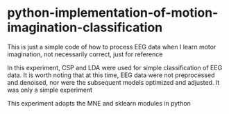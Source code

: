 # python-implementation-of-motion-imagination-classification
This is just a simple code of how to process EEG data when I learn motor imagination, not necessarily correct, just for reference

In this experiment, CSP and LDA were used for simple classification of EEG data. It is worth noting that at this time, EEG data were not preprocessed and denoised, nor were the subsequent models optimized and adjusted. It was only a simple experiment

This experiment adopts the MNE and sklearn modules in python
